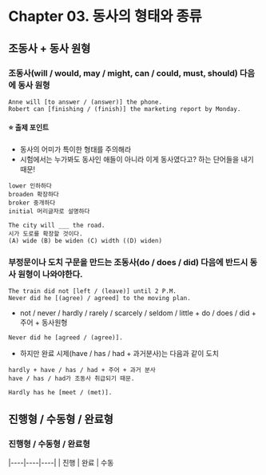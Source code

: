 # Chapter 03. 동사의 형태와 종류
## 조동사 + 동사 원형
### 조동사(will / would, may / might, can / could, must, should) 다음에 동사 원형
```
Anne will [to answer / (answer)] the phone.
Robert can [finishing / (finish)] the marketing report by Monday.
```
#### ⭐️ 출제 포인트
- 동사의 어미가 특이한 형태를 주의해라
- 시험에서는 누가봐도 동사인 애들이 아니라 이게 동사였다고? 하는 단어들을 내기 때문!
```
lower 인하하다
broaden 확장하다
broker 중개하다
initial 머리글자로 설명하다

The city will ___ the road.
시가 도로를 확장할 것이다.
(A) wide (B) be widen (C) width ((D) widen)
```
### 부정문이나 도치 구문을 만드는 조동사(do / does / did) 다음에 반드시 동사 원형이 나와야한다.
```
The train did not [left / (leave)] until 2 P.M.
Never did he [(agree) / agreed] to the moving plan.
```
- not / never / hardly / rarely / scarcely / seldom / little + do / does / did + 주어 + 동사원형
```
Never did he [agreed / (agree)].
```
- 하지만 완료 시제(have / has / had + 과거분사)는 다음과 같이 도치
```
hardly + have / has / had + 주어 + 과거 분사
have / has / had가 조동사 취급되기 때문.

Hardly has he [meet / (met)].
```
## 진행형 / 수동형 / 완료형
### 진행형 / 수동형 / 완료형
|----|----|----|
| 진행 | 완료 | 수동
